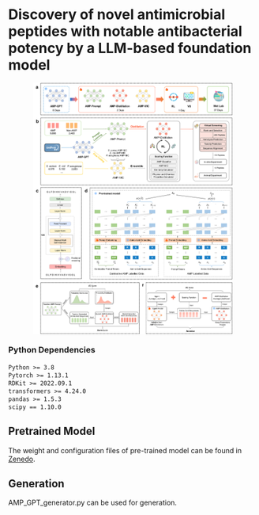 # Discovery of novel antimicrobial peptides with notable antibacterial potency by a LLM-based foundation model

<div align=center>
<img src="./workflow.png" width="80%" height="80%" alt="TOC" align=center />
</div>

### Python Dependencies
```
Python >= 3.8
Pytorch >= 1.13.1
RDKit >= 2022.09.1
transformers >= 4.24.0
pandas >= 1.5.3
scipy == 1.10.0
```

## Pretrained Model
The weight and configuration files of pre-trained model can be found in [Zenedo](https://zenodo.org/records/15012824).

## Generation
AMP_GPT_generator.py can be used for generation. 
